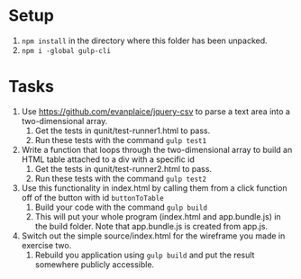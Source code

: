
# Setup
1. `npm install` in the directory where this folder has been unpacked.
1. `npm i -global gulp-cli`

# Tasks
1. Use https://github.com/evanplaice/jquery-csv to parse a text area into a two-dimensional array.
   1. Get the tests in qunit/test-runner1.html to pass.
   2. Run these tests with the command `gulp test1`
1. Write a function that loops through the two-dimensional array to build an HTML table attached to a div with a specific id
   1. Get the tests in qunit/test-runner2.html to pass.
   2. Run these tests with the command `gulp test2`
1. Use this functionality in index.html by calling them from a click function off of the button with id `buttonToTable`
   1. Build your code with the command `gulp build` 
   2. This will put your whole program (index.html and app.bundle.js) in the build folder.  Note that app.bundle.js is created from app.js.
1. Switch out the simple source/index.html for the wireframe you made in exercise two.
   1. Rebuild you application using `gulp build` and put the result somewhere publicly accessible.

